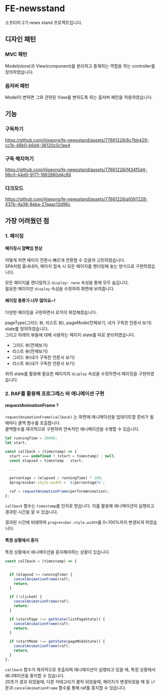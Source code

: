 # FE-newsstand

소프티어 2기 news stand 프로젝트입니다.

## 디자인 패턴

### MVC 패턴

Model(store)과 View(component)를 분리하고 중재하는 역할을 하는 controller를 정의하였습니다.

### 옵저버 패턴

Model이 변하면 그와 관련된 View를 변하도록 하는 옵저버 패턴을 적용하였습니다.

## 기능

### 구독하기

https://github.com/jijiseong/fe-newsstand/assets/77661228/6c7bb429-cc1b-48b0-b6d4-36120c0c1ee4

### 구독 해지하기
https://github.com/jijiseong/fe-newsstand/assets/77661228/f434f5d4-98c0-44d0-9171-1862860d4c86

### 다크모드

https://github.com/jijiseong/fe-newsstand/assets/77661228/a1097228-437b-4a38-8eba-27aaac12d96c

## 가장 어려웠던 점

### 1. 페이징

#### 페이징시 깜빡임 현상

어떻게 하면 페이지 전환시 빠르게 전환할 수 있을까 고민하였습니다.  
SPA처럼 흉내내어, 페이지 접속 시 모든 페이지를 렌더링해 놓는 방식으로 구현하였습니다.

모든 페이지를 렌더링하고 `display: none` 속성을 통해 모두 숨깁니다.  
필요한 페이지만 `display` 속성을 수정하여 화면에 보여줍니다.

#### 페이징 종류가 너무 많아요~!

다양한 페이징을 구현하면서 로직이 복잡해졌습니다.

pageType(그리드 뷰, 리스트 뷰), pageMode(전체보기, 내가 구독한 언론사 보기) state를 정의하였습니다.  
그리고 아래의 뷰들에 대해 사용하는 페이지 state를 따로 분리하였습니다.

- 그리드 뷰(전체보기)
- 리스트 뷰(전체보기)
- 그리드 뷰(내가 구독한 언론사 보기)
- 리스트 뷰(내가 구독한 언론사 보기)

위의 state를 활용해 필요한 페이지의 `display` 속성을 수정하면서 페이징을 구현하였습니다.

### 2. RAF를 활용해 프로그레스 바 애니메이션 구현

#### requestAnimationFrame ?

`requestAnimationFrame(callback)` 는 화면에 애니메이션을 업데이트할 준비가 될 때마다 콜백 함수를 호출합니다.  
콜백함수를 재귀적으로 구현하여 연속적인 애니메이션을 수행할 수 있습니다.

```javascript
let runningTime = 20000;
let start;

const callback = (timestamp) => {
  start === undefined ? (start = timestamp) : null;
  const elapsed = timestamp - start;

  ...

  percentage = (elapsed / runningTime) * 100;
  $progressbar.style.width = `${percentage}%`;

  raf = requestAnimationFrame(performAnimation);
};
```

`callback` 함수는 `timestamp`를 인자로 받습니다.
이를 활용해 애니메이션이 실행되고 경과된 시간을 알 수 있습니다.

경과된 시간에 비례하여 `progressbar.style.width`를 0~100%까지 변경되게 하였습니다.

#### 특정 상황에서 중지

특정 상황에서 애니메이션을 중지해야하는 상황이 있습니다.

```javascript
const callback = (timestamp) => {
  ...

  if (elapsed >= runningTime) {
    cancelAnimationFrame(raf);
    return;
  }

  if (!clicked) {
    cancelAnimationFrame(raf);
    return;
  }

  if (startPage !== getState(listPageState)) {
    cancelAnimationFrame(raf);
    return;
  }

  if (startMode !== getState(pageModeState)) {
    cancelAnimationFrame(raf);
    return;
  }
};
```

`callback` 함수가 재귀적으로 호출되며 애니메이션이 실행되고 있을 때,
특정 상황에서 애니메이션을 중지할 수 있습니다.  
20초가 경과 되었을때, 다른 카테고리가 클릭 되었을때, 페이지가 변경되었을 때 등 `if`문과 `cancelAnimationFrame` 함수를 통해 raf를 중지할 수 있습니다.
